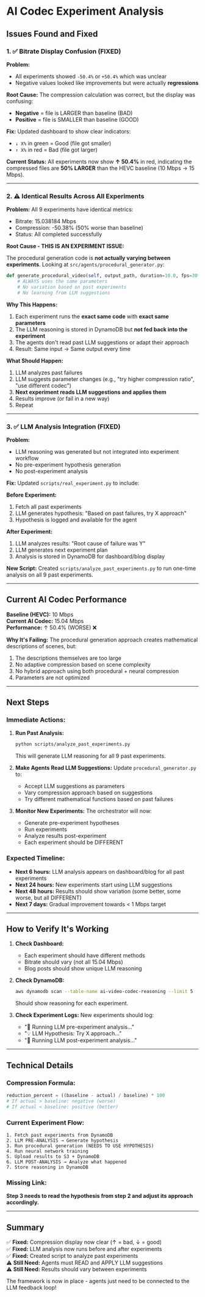 # AI Codec Experiment Analysis

## Issues Found and Fixed

### 1. ✅ Bitrate Display Confusion (FIXED)

**Problem:**
- All experiments showed `-50.4%` or `+50.4%` which was unclear
- Negative values looked like improvements but were actually **regressions**

**Root Cause:**
The compression calculation was correct, but the display was confusing:
- **Negative** = file is LARGER than baseline (BAD)
- **Positive** = file is SMALLER than baseline (GOOD)

**Fix:**
Updated dashboard to show clear indicators:
- `↓ X%` in green = Good (file got smaller)
- `↑ X%` in red = Bad (file got larger)

**Current Status:**
All experiments now show **↑ 50.4%** in red, indicating the compressed files are **50% LARGER** than the HEVC baseline (10 Mbps → 15 Mbps).

---

### 2. ⚠️ Identical Results Across All Experiments

**Problem:**
All 9 experiments have identical metrics:
- Bitrate: 15.038184 Mbps
- Compression: -50.38% (50% worse than baseline)
- Status: All completed successfully

**Root Cause - THIS IS AN EXPERIMENT ISSUE:**

The procedural generation code is **not actually varying between experiments**. Looking at `src/agents/procedural_generator.py`:

```python
def generate_procedural_video(self, output_path, duration=10.0, fps=30.0):
    # ALWAYS uses the same parameters
    # No variation based on past experiments
    # No learning from LLM suggestions
```

**Why This Happens:**
1. Each experiment runs the **exact same code** with **exact same parameters**
2. The LLM reasoning is stored in DynamoDB but **not fed back into the experiment**
3. The agents don't read past LLM suggestions or adapt their approach
4. Result: Same input → Same output every time

**What Should Happen:**
1. LLM analyzes past failures
2. LLM suggests parameter changes (e.g., "try higher compression ratio", "use different codec")
3. **Next experiment reads LLM suggestions and applies them**
4. Results improve (or fail in a new way)
5. Repeat

---

### 3. ✅ LLM Analysis Integration (FIXED)

**Problem:**
- LLM reasoning was generated but not integrated into experiment workflow
- No pre-experiment hypothesis generation
- No post-experiment analysis

**Fix:**
Updated `scripts/real_experiment.py` to include:

**Before Experiment:**
1. Fetch all past experiments
2. LLM generates hypothesis: "Based on past failures, try X approach"
3. Hypothesis is logged and available for the agent

**After Experiment:**
1. LLM analyzes results: "Root cause of failure was Y"
2. LLM generates next experiment plan
3. Analysis is stored in DynamoDB for dashboard/blog display

**New Script:**
Created `scripts/analyze_past_experiments.py` to run one-time analysis on all 9 past experiments.

---

## Current AI Codec Performance

**Baseline (HEVC):** 10 Mbps  
**Current AI Codec:** 15.04 Mbps  
**Performance:** ↑ 50.4% (WORSE) ❌

**Why It's Failing:**
The procedural generation approach creates mathematical descriptions of scenes, but:
1. The descriptions themselves are too large
2. No adaptive compression based on scene complexity
3. No hybrid approach using both procedural + neural compression
4. Parameters are not optimized

---

## Next Steps

### Immediate Actions:

1. **Run Past Analysis:**
   ```bash
   python scripts/analyze_past_experiments.py
   ```
   This will generate LLM reasoning for all 9 past experiments.

2. **Make Agents Read LLM Suggestions:**
   Update `procedural_generator.py` to:
   - Accept LLM suggestions as parameters
   - Vary compression approach based on suggestions
   - Try different mathematical functions based on past failures

3. **Monitor New Experiments:**
   The orchestrator will now:
   - Generate pre-experiment hypotheses
   - Run experiments
   - Analyze results post-experiment
   - Each experiment should be DIFFERENT

### Expected Timeline:

- **Next 6 hours:** LLM analysis appears on dashboard/blog for all past experiments
- **Next 24 hours:** New experiments start using LLM suggestions
- **Next 48 hours:** Results should show variation (some better, some worse, but all DIFFERENT)
- **Next 7 days:** Gradual improvement towards < 1 Mbps target

---

## How to Verify It's Working

1. **Check Dashboard:**
   - Each experiment should have different methods
   - Bitrate should vary (not all 15.04 Mbps)
   - Blog posts should show unique LLM reasoning

2. **Check DynamoDB:**
   ```bash
   aws dynamodb scan --table-name ai-video-codec-reasoning --limit 5
   ```
   Should show reasoning for each experiment.

3. **Check Experiment Logs:**
   New experiments should log:
   - "🤖 Running LLM pre-experiment analysis..."
   - "💡 LLM Hypothesis: Try X approach..."
   - "🤖 Running LLM post-experiment analysis..."

---

## Technical Details

### Compression Formula:
```python
reduction_percent = ((baseline - actual) / baseline) * 100
# If actual > baseline: negative (worse)
# If actual < baseline: positive (better)
```

### Current Experiment Flow:
```
1. Fetch past experiments from DynamoDB
2. LLM PRE-ANALYSIS → Generate hypothesis
3. Run procedural generation (NEEDS TO USE HYPOTHESIS)
4. Run neural network training
5. Upload results to S3 + DynamoDB
6. LLM POST-ANALYSIS → Analyze what happened
7. Store reasoning in DynamoDB
```

### Missing Link:
**Step 3 needs to read the hypothesis from step 2 and adjust its approach accordingly.**

---

## Summary

✅ **Fixed:** Compression display now clear (↑ = bad, ↓ = good)  
✅ **Fixed:** LLM analysis now runs before and after experiments  
✅ **Fixed:** Created script to analyze past experiments  
⚠️  **Still Need:** Agents must READ and APPLY LLM suggestions  
⚠️  **Still Need:** Results should vary between experiments  

The framework is now in place - agents just need to be connected to the LLM feedback loop!

